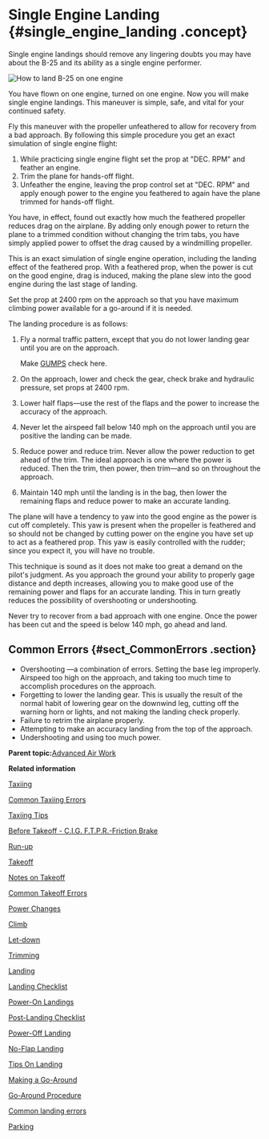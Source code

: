 # Single Engine Landing {#single_engine_landing .concept}

Single engine landings should remove any lingering doubts you may have about the B-25 and its ability as a single engine performer.

![How to land B-25 on one engine](../images/single_eng_landing.png "Single Engine Landing")

You have flown on one engine, turned on one engine. Now you will make single engine landings. This maneuver is simple, safe, and vital for your continued safety.

Fly this maneuver with the propeller unfeathered to allow for recovery from a bad approach. By following this simple procedure you get an exact simulation of single engine flight:

1.  While practicing single engine flight set the prop at "DEC. RPM" and feather an engine.
2.  Trim the plane for hands-off flight.
3.  Unfeather the engine, leaving the prop control set at "DEC. RPM" and apply enough power to the engine you feathered to again have the plane trimmed for hands-off flight.

You have, in effect, found out exactly how much the feathered propeller reduces drag on the airplane. By adding only enough power to return the plane to a trimmed condition without changing the trim tabs, you have simply applied power to offset the drag caused by a windmilling propeller.

This is an exact simulation of single engine operation, including the landing effect of the feathered prop. With a feathered prop, when the power is cut on the good engine, drag is induced, making the plane slew into the good engine during the last stage of landing.

Set the prop at 2400 rpm on the approach so that you have maximum climbing power available for a go-around if it is needed.

The landing procedure is as follows:

1.  Fly a normal traffic pattern, except that you do not lower landing gear until you are on the approach.

    Make [GUMPS](../glossentries/gl_GUMPS.md) check here.

2.  On the approach, lower and check the gear, check brake and hydraulic pressure, set props at 2400 rpm.
3.  Lower half flaps—use the rest of the flaps and the power to increase the accuracy of the approach.
4.  Never let the airspeed fall below 140 mph on the approach until you are positive the landing can be made.
5.  Reduce power and reduce trim. Never allow the power reduction to get ahead of the trim. The ideal approach is one where the power is reduced. Then the trim, then power, then trim—and so on throughout the approach.
6.  Maintain 140 mph until the landing is in the bag, then lower the remaining flaps and reduce power to make an accurate landing.





The plane will have a tendency to yaw into the good engine as the power is cut off completely. This yaw is present when the propeller is feathered and so should not be changed by cutting power on the engine you have set up to act as a feathered prop. This yaw is easily controlled with the rudder; since you expect it, you will have no trouble.

This technique is sound as it does not make too great a demand on the pilot's judgment. As you approach the ground your ability to properly gage distance and depth increases, allowing you to make good use of the remaining power and flaps for an accurate landing. This in turn greatly reduces the possibility of overshooting or undershooting.

Never try to recover from a bad approach with one engine. Once the power has been cut and the speed is below 140 mph, go ahead and land.

## Common Errors {#sect_CommonErrors .section}

-   Overshooting —a combination of errors. Setting the base leg improperly. Airspeed too high on the approach, and taking too much time to accomplish procedures on the approach.
-   Forgetting to lower the landing gear. This is usually the result of the normal habit of lowering gear on the downwind leg, cutting off the warning horn or lights, and not making the landing check properly.
-   Failure to retrim the airplane properly.
-   Attempting to make an accuracy landing from the top of the approach.
-   Undershooting and using too much power.

**Parent topic:**[Advanced Air Work](../topics/advanced_air_work.md)

**Related information**  


[Taxiing](../topics/taxiing.md)

[Common Taxiing Errors](../topics/common_taxiing_errors.md)

[Taxiing Tips](../topics/taxiing_tips.md)

[Before Takeoff - C.I.G. F.T.P.R.-Friction Brake](../topics/before_takeoff_c.i.g.f.t.p.r._friction_brake.md)

[Run-up](../topics/run_up.md)

[Takeoff](../topics/takeoff.md)

[Notes on Takeoff](../topics/notes_on_takeoff.md)

[Common Takeoff Errors](../topics/common_takeoff_errors.md)

[Power Changes](../topics/power_changes.md)

[Climb](../topics/climb.md)

[Let-down](../topics/let_down.md)

[Trimming](../topics/trimming.md)

[Landing](../topics/landing.md)

[Landing Checklist](../topics/landing_checklist.md)

[Power-On Landings](../topics/power_on_landings.md)

[Post-Landing Checklist](../topics/post_landing_checklist.md)

[Power-Off Landing](../topics/power_off_landing.md)

[No-Flap Landing](../topics/no_flap_landing.md)

[Tips On Landing](../topics/tips_on_landing.md)

[Making a Go-Around](../topics/making_a_go_around.md)

[Go-Around Procedure](../topics/go_around_procedure.md)

[Common landing errors](../topics/common_landing_errors.md)

[Parking](../topics/parking.md)


